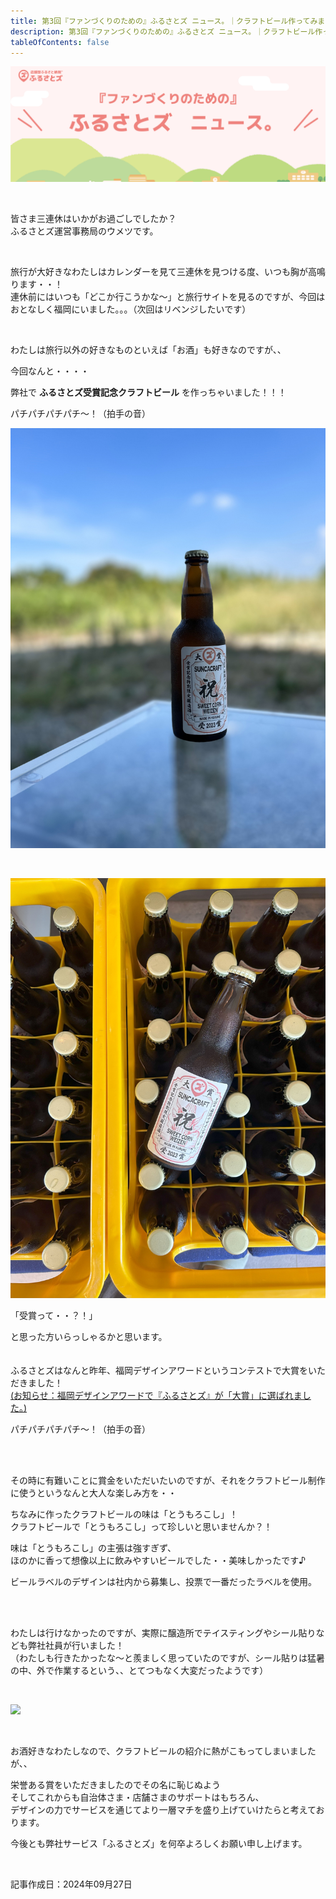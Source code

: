 ```yaml
---
title: 第3回『ファンづくりのための』ふるさとズ ニュース。｜クラフトビール作ってみました
description: 第3回『ファンづくりのための』ふるさとズ ニュース。｜クラフトビール作ってみました
tableOfContents: false
---
```


![](../../../assets/images/furusatos_news_01.jpg)

<br>

皆さま三連休はいかがお過ごしでしたか？  
ふるさとズ運営事務局のウメツです。  

<br>

旅行が大好きなわたしはカレンダーを見て三連休を見つける度、いつも胸が高鳴ります・・！  
連休前にはいつも「どこか行こうかな〜」と旅行サイトを見るのですが、今回はおとなしく福岡にいました。。。（次回はリベンジしたいです）  


<br>

わたしは旅行以外の好きなものといえば「お酒」も好きなのですが、、  

今回なんと・・・・

弊社で **ふるさとズ受賞記念クラフトビール** を作っちゃいました！！！

パチパチパチパチ～！（拍手の音）


![](../../../assets/images/info_240927_blog_01.jpg)

<br>

![](../../../assets/images/info_240927_blog_02.jpg)


「受賞って・・？！」　

と思った方いらっしゃるかと思います。  
 　

ふるさとズはなんと昨年、福岡デザインアワードというコンテストで大賞をいただきました！  
[(お知らせ：福岡デザインアワードで『ふるさとズ』が「大賞」に選ばれました。)](../../../info/231024-design-award/)

パチパチパチパチ～！（拍手の音）　　

<br>
<br>

その時に有難いことに賞金をいただいたいのですが、それをクラフトビール制作に使うというなんと大人な楽しみ方を・・　　

ちなみに作ったクラフトビールの味は「とうもろこし」！  
クラフトビールで「とうもろこし」って珍しいと思いませんか？！  

味は「とうもろこし」の主張は強すぎず、  
ほのかに香って想像以上に飲みやすいビールでした・・美味しかったです♪  　

ビールラベルのデザインは社内から募集し、投票で一番だったラベルを使用。  

<br>
<br>

わたしは行けなかったのですが、実際に醸造所でテイスティングやシール貼りなども弊社社員が行いました！  
（わたしも行きたかったな～と羨ましく思っていたのですが、シール貼りは猛暑の中、外で作業するという、、とてつもなく大変だったようです）  　


<br>

![](../../../assets/images/info_240927_blog_03.jpg)

<br>


お酒好きなわたしなので、クラフトビールの紹介に熱がこもってしまいましたが、、　　

栄誉ある賞をいただきましたのでその名に恥じぬよう  
そしてこれからも自治体さま・店舗さまのサポートはもちろん、  
デザインの力でサービスを通じてより一層マチを盛り上げていけたらと考えております。  


今後とも弊社サービス「ふるさとズ」を何卒よろしくお願い申し上げます。　　

<br>


記事作成日：2024年09月27日